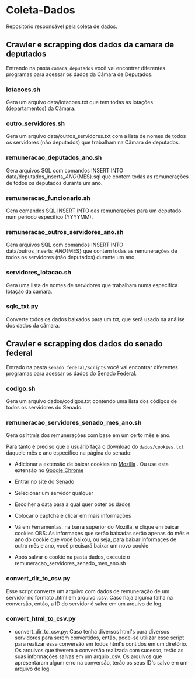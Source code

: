 # Coleta-Dados
Repositório responsável pela coleta de dados.

## Crawler e scrapping dos dados da camara de deputados

Entrando na pasta `camara_deputados` você vai encontrar diferentes programas para acessar os dados da Câmara de Deputados.

### lotacoes.sh

Gera um arquivo data/lotacoes.txt que tem todas as lotações (departamentos) da Câmara.

### outro_servidores.sh

Gera um arquivo data/outros_servidores.txt com a lista de nomes de todos os servidores (não deputados) que trabalham na Câmara de deputados.

### remuneracao_deputados_ano.sh

Gera arquivos SQL com comandos INSERT INTO data/deputados_inserts_${ANO}${MES}.sql que contem todas as remunerações de todos os deputados durante um ano.

### remuneracao_funcionario.sh

Gera comandos SQL INSERT INTO das remunerações para um deputado num periodo especifico (YYYYMM).

### remuneracao_outros_servidores_ano.sh

Gera arquivos SQL com comandos INSERT INTO data/outros_inserts_${ANO}${MES} que contem todas as remunerações de todos os servidores (não deputados) durante um ano.

### servidores_lotacao.sh

Gera uma lista de nomes de servidores que trabalham numa especifica lotação da câmara.

### sqls_txt.py

Converte todos os dados baixados para um txt, que será usado na análise dos dados da câmara.


## Crawler e scrapping dos dados do senado federal

Entrado na pasta `senado_federal/scripts` você vai encontrar diferentes programas para acessar os dados do Senado Federal.

### codigo.sh

Gera um arquivo dados/codigos.txt contendo uma lista dos códigos de todos os servidores do Senado.

### remuneracao_servidores_senado_mes_ano.sh

Gera os htmls dos remunerações com base em um certo mês e ano.

Para tanto é preciso que o usuário faça o download do `dados/cookies.txt` daquele mês e ano específico na página do senado: 

* Adicionar a extensão de baixar cookies no [Mozilla](https://addons.mozilla.org/pt-BR/firefox/addon/export-cookies/?src=api) . Ou use esta extensão no [Google Chrome](https://chrome.google.com/webstore/detail/cookiestxt/njabckikapfpffapmjgojcnbfjonfjfg?utm_source=chrome-app-launcher-info-dialog)

* Entrar no site do [Senado](http://www.senado.gov.br/transparencia/rh/servidores/nova_consulta.asp)

* Selecionar um servidor qualquer

* Escolher a data para a qual quer obter os dados

* Colocar o captcha e clicar em mais informações

* Vá em Ferramentas, na barra superior do Mozilla, e clique em baixar cookies 
OBS: As informaçes que serão baixadas serão apenas do mês e ano do cookie que você baixou, ou seja, para baixar informaçes de outro mês e ano, você precisará baixar um novo cookie

* Após salvar o cookie na pasta dados, execute o remuneracao_servidores_senado_mes_ano.sh

### convert_dir_to_csv.py

Esse script converte um arquivo com dados de remuneração de um servidor no formato .html em arquivo .csv. Caso haja alguma falha na conversão, então, a ID do servidor é salva em um arquivo de log.

### convert_html_to_csv.py

* convert_dir_to_csv.py: Caso tenha diversos html's para diversos servidores para serem convertidos, então, pode-se utilizar esse script para realizar essa conversão em todos html's contidos em um diretório. Os arquivos que tiverem a conversão realizada com sucesso, terão as suas informações salvas em um arquio .csv. Os arquivos que apresentaram algum erro na conversão, terão os seus ID's salvo em um arquivo de log.
